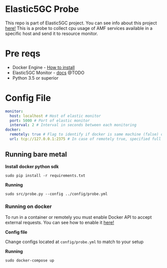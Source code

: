 # Elastic5GC Probe
This repo is part of Elastic5GC project. You can see info about this project [here!](#)
This is a probe to collect cpu usage of AMF services available in a specific host and send it to resource monitor.

# Pre reqs
* Docker Engine - [How to install](https://docs.docker.com/engine/install/)
* Elastic5GC Monitor - [docs](#) @TODO
* Python 3.5 or superior

# Config File

```yml
monitor:
  host: localhost # Host of elastic monitor
  port: 5000 # Port of elastic monitor
  interval: 2 # Interval in seconds between each monitoring
docker:
  remotely: true # Flag to identify if docker is same machine (false) or if it is in another one (true).
  url: tcp://127.0.0.1:2375 # In case of remotely true, specified full url to docker API.
```

## Running bare metal

**Install docker python sdk**

``sudo pip install -r requirements.txt``

**Running**

``sudo src/probe.py --config ../config/probe.yml``

### Running on docker
To run in a container or remotely you must enable Docker API to accept external requests. You can see how to enable it [here!](https://docs.docker.com/engine/reference/commandline/dockerd/)

**Config file**

Change configs located at ``config/probe.yml`` to match to your setup 

**Running**

``sudo docker-compose up``
